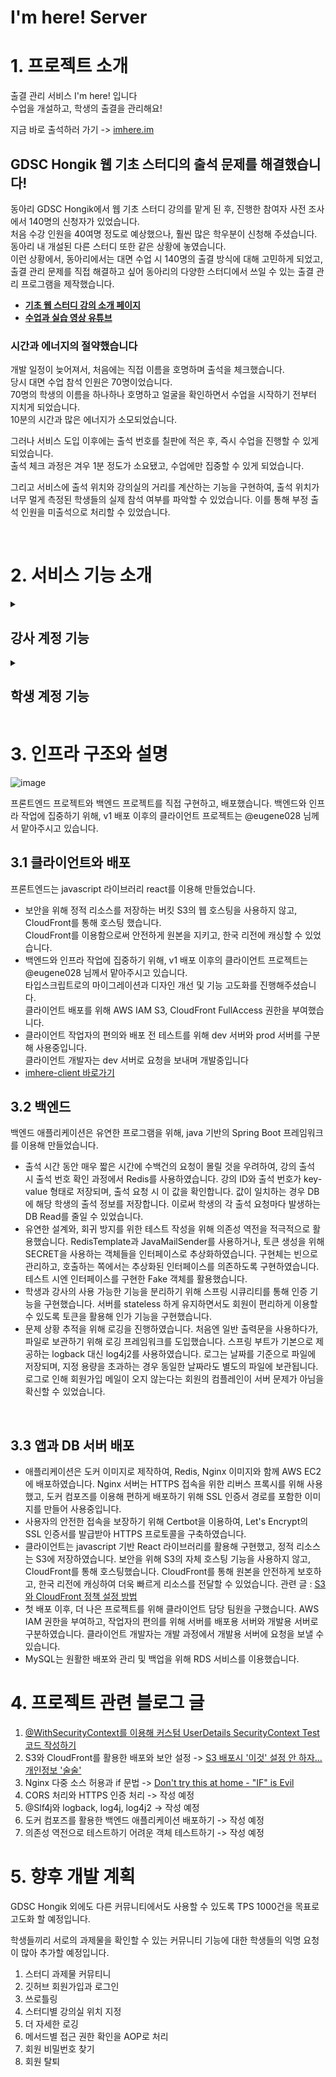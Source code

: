 ﻿# I'm here! Server
 
# 1. 프로젝트 소개
출결 관리 서비스 I'm here! 입니다 <Br>
수업을 개설하고, 학생의 출결을 관리해요! <br>

지금 바로 출석하러 가기 -> [imhere.im](imhere.im)

 
## GDSC Hongik 웹 기초 스터디의 출석 문제를 해결했습니다!
동아리 GDSC Hongik에서 웹 기초 스터디 강의를 맡게 된 후, 진행한 참여자 사전 조사에서 140명의 신청자가 있었습니다. <br>
처음 수강 인원을 40여명 정도로 예상했으나, 훨씬 많은 학우분이 신청해 주셨습니다. <br>
동아리 내 개설된 다른 스터디 또한 같은 상황에 놓였습니다.  <br>
이런 상황에서, 동아리에서는 대면 수업 시 140명의 출결 방식에 대해 고민하게 되었고, <br>
출결 관리 문제를 직접 해결하고 싶어 동아리의 다양한 스터디에서 쓰일 수 있는 출결 관리 프로그램을 제작했습니다. <br>
- [<b>기초 웹 스터디 강의 소개 페이지</b>](https://www.gdschongik.com/web-study/introduce) 
- [<b>수업과 실습 영상 유튜브</b>](https://www.youtube.com/watch?v=KpxVNBJ9UDw)

### 시간과 에너지의 절약했습니다
개발 일정이 늦어져서, 처음에는 직접 이름을 호명하며 출석을 체크했습니다. <br>
당시 대면 수업 참석 인원은 70명이었습니다. <br>
70명의 학생의 이름을 하나하나 호명하고 얼굴을 확인하면서 수업을 시작하기 전부터 지치게 되었습니다. <br>
10분의 시간과 많은 에너지가 소모되었습니다.  <br> 

그러나 서비스 도입 이후에는 출석 번호를 칠판에 적은 후, 즉시 수업을 진행할 수 있게 되었습니다. <br>
출석 체크 과정은 겨우 1분 정도가 소요됐고, 수업에만 집중할 수 있게 되었습니다. <br>

그리고 서비스에 출석 위치와 강의실의 거리를 계산하는 기능을 구현하여, 출석 위치가 너무 멀게 측정된 학생들의 실제 참석 여부를 파악할 수 있었습니다. 이를 통해 부정 출석 인원을 미출석으로 처리할 수 있었습니다.

<br>

# 2. 서비스 기능 소개

<details>
<summary> <h2> 강사 계정 기능 </h2> </summary>

## 강사 계정 기능

### 1. 강의 관리
강의를 개설하고 폐쇄할 수 있습니다.

### 2. 출결 관리
수업을 Open하면 출석 번호가 발급되고, 학생은 10분간 출석 번호를 입력해 출석할 수 있습니다.

출석시 출석 위치와 강의실 사이의 거리가 측정되어 부정 출석을 확인할 수 있습니다.

특정 날짜의 출석 정보를 엑셀 파일로 다운받을 수 있습니다.

### 3. 수강생 관리
수강 신청 학생을 승인하거나 거절할 수 있어요!

</details>

<details>
<summary> <h2> 학생 계정 기능 </h2> </summary>
  
## 학생 계정 기능

### 1. 회원가입
구글 이메일 인증을 통해 회원가입 할 수 있습니다.

### 2. 수강 신청
원하는 수업에 수강신청 할 수 있습니다.

### 3. 출석 신청
수강 승인 받은 수업이, Open된 경우 출석 번호와 함께 출석 신청할 수 있습니다. 

</details>

# 3. 인프라 구조와 설명

![image](https://github.com/binary-ho/imhere-server/assets/71186266/f781a563-45a1-4e10-81ab-9e0ad5079e86)


프론트엔드 프로젝트와 백엔드 프로젝트를 직접 구현하고, 배포했습니다.
백엔드와 인프라 작업에 집중하기 위해, v1 배포 이후의 클라이언트 프로젝트는 @eugene028 님께서 맡아주시고 있습니다. 


## 3.1 클라이언트와 배포
프론트엔드는 javascript 라이브러리 react를 이용해 만들었습니다. 
- 보안을 위해 정적 리소스를 저장하는 버킷 S3의 웹 호스팅을 사용하지 않고, CloudFront를 통해 호스팅 했습니다. <br> CloudFront를 이용함으로써 안전하게 원본을 지키고, 한국 리전에 캐싱할 수 있었습니다.
- 백엔드와 인프라 작업에 집중하기 위해, v1 배포 이후의 클라이언트 프로젝트는 @eugene028 님께서 맡아주시고 있습니다. <br> 타입스크립트로의 마이그레이션과 디자인 개선 및 기능 고도화를 진행해주셨습니다. <br> 클라이언트 배포를 위해 AWS IAM S3, CloudFront FullAccess 권한을 부여했습니다.
- 클라이언트 작업자의 편의와 배포 전 테스트를 위해 dev 서버와 prod 서버를 구분해 사용중입니다. <br>  클라이언트 개발자는 dev 서버로 요청을 보내며 개발중입니다
- [imhere-client 바로가기](https://github.com/eugene028/imhere-client)

## 3.2 백엔드
백엔드 애플리케이션은 유연한 프로그램을 위해, java 기반의 Spring Boot 프레임워크를 이용해 만들었습니다. <br>

- 출석 시간 동안 매우 짧은 시간에 수백건의 요청이 몰릴 것을 우려하여, 강의 출석 시 출석 번호 확인 과정에서 Redis를 사용하였습니다. 강의 ID와 출석 번호가 key-value 형태로 저장되며, 출석 요청 시 이 값을 확인합니다. 값이 일치하는 경우 DB에 해당 학생의 출석 정보를 저장합니다. 이로써 학생의 각 출석 요청마다 발생하는 DB Read를 줄일 수 있었습니다.
- 유연한 설계와, 회귀 방지를 위한 테스트 작성을 위해 의존성 역전을 적극적으로 활용했습니다. RedisTemplate과 JavaMailSender를 사용하거나, 토큰 생성을 위해 SECRET을 사용하는 객체들을 인터페이스로 추상화하였습니다. 구현체는 빈으로 관리하고, 호출하는 쪽에서는 추상화된 인터페이스를 의존하도록 구현하였습니다. 테스트 시엔 인터페이스를 구현한 Fake 객체를 활용했습니다.
- 학생과 강사의 사용 가능한 기능을 분리하기 위해 스프링 시큐리티를 통해 인증 기능을 구현했습니다. 서버를 stateless 하게 유지하면서도 회원이 편리하게 이용할 수 있도록 토큰을 활용해 인가 기능을 구현했습니다.
- 문제 상황 추적을 위해 로깅을 진행하였습니다. 처음엔 일반 출력문을 사용하다가, 파일로 보관하기 위해 로깅 프레임워크를 도입했습니다. 스프링 부트가 기본으로 제공하는 logback 대신 log4j2를 사용하였습니다. 로그는 날짜를 기준으로 파일에 저장되며, 지정 용량을 초과하는 경우 동일한 날짜라도 별도의 파일에 보관됩니다.
로그로 인해 회원가입 메일이 오지 않는다는 회원의 컴플레인이 서버 문제가 아님을 확신할 수 있었습니다.

<br>

## 3.3 앱과 DB 서버 배포

- 애플리케이션은 도커 이미지로 제작하여, Redis, Nginx 이미지와 함께 AWS EC2에 배포하였습니다. Nginx 서버는 HTTPS 접속을 위한 리버스 프록시를 위해 사용했고, 도커 컴포즈를 이용해 편하게 배포하기 위해 SSL 인증서 경로를 포함한 이미지를 만들어 사용중입니다.
- 사용자의 안전한 접속을 보장하기 위해 Certbot을 이용하여, Let's Encrypt의 SSL 인증서를 발급받아 HTTPS 프로토콜을 구축하였습니다.
- 클라이언트는 javascript 기반 React 라이브러리를 활용해 구현했고, 정적 리소스는 S3에 저장하였습니다. 보안을 위해 S3의 자체 호스팅 기능을 사용하지 않고, CloudFront를 통해 호스팅했습니다. CloudFront를 통해 원본을 안전하게 보호하고, 한국 리전에 캐싱하여 더욱 빠르게 리소스를 전달할 수 있었습니다.
관련 글 : [S3와 CloudFront 정책 설정 방법](https://dwaejinho.tistory.com/entry/%EC%B6%A9%EA%B2%A9-S3-Hosting-%EC%9D%B4%EA%B2%83-%EC%84%A4%EC%A0%95-%EC%95%88-%ED%95%98%EC%9E%90-%EA%B0%9C%EC%9D%B8%EC%A0%95%EB%B3%B4-%EC%88%A0%EC%88%A0)
- 첫 배포 이후, 더 나은 프로젝트를 위해 클라이언트 담당 팀원을 구했습니다. AWS IAM 권한을 부여하고, 작업자의 편의를 위해 서버를 배포용 서버와 개발용 서버로 구분하였습니다. 클라이언트 개발자는 개발 과정에서 개발용 서버에 요청을 보낼 수 있습니다.
- MySQL는 원활한 배포와 관리 및 백업을 위해 RDS 서비스를 이용했습니다.

# 4. 프로젝트 관련 블로그 글
1. [@WithSecurityContext를 이용해 커스텀 UserDetails SecurityContext Test 코드 작성하기](https://dwaejinho.tistory.com/entry/%EC%BB%A4%EC%8A%A4%ED%85%80-UserDetails-SecurityContext-Test-%EC%BD%94%EB%93%9C-%EC%9E%91%EC%84%B1%ED%95%98%EA%B8%B0)
2. S3와 CloudFront를 활용한 배포와 보안 설정 -> [S3 배포시 '이것' 설정 안 하자... 개인정보 '술술'](https://dwaejinho.tistory.com/entry/%EC%B6%A9%EA%B2%A9-S3-Hosting-%EC%9D%B4%EA%B2%83-%EC%84%A4%EC%A0%95-%EC%95%88-%ED%95%98%EC%9E%90-%EA%B0%9C%EC%9D%B8%EC%A0%95%EB%B3%B4-%EC%88%A0%EC%88%A0)
3. Nginx 다중 소스 허용과 if 문법 -> [Don't try this at home - "IF" is Evil](https://dwaejinho.tistory.com/entry/Nginx-%EC%95%85%EB%A7%88%EC%9D%98-IF-Dont-try-if-at-home)
4. CORS 처리와 HTTPS 인증 처리 -> 작성 예정
2. @Slf4j와 logback, log4j, log4j2 -> 작성 예정
3. 도커 컴포즈를 활용한 백엔드 애플리케이션 배포하기 -> 작성 예정
4. 의존성 역전으로 테스트하기 어려운 객체 테스트하기 -> 작성 예정


# 5. 향후 개발 계획
GDSC Hongik 외에도 다른 커뮤니티에서도 사용할 수 있도록
TPS 1000건을 목표로 고도화 할 예정입니다.

학생들끼리 서로의 과제물을 확인할 수 있는 커뮤니티 기능에 대한 학생들의 익명 요청이 많아 추가할 예정입니다.   

1. 스터디 과제물 커뮤티니
2. 깃허브 회원가입과 로그인
3. 쓰로틀링
4. 스터디별 강의실 위치 지정
5. 더 자세한 로깅
6. 메서드별 접근 권한 확인을 AOP로 처리
7. 회원 비밀번호 찾기
8. 회원 탈퇴
